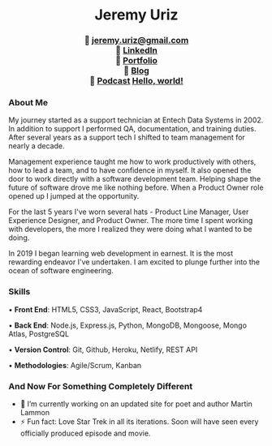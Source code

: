 # <div align="center">Jeremy Uriz </div> #

### <div align="center"> 📧  jeremy.uriz@gmail.com <br/> 🔗  [LinkedIn](https://www.linkedin.com/in/jjuriz/) <br/> 💼  [Portfolio](http://jeremyuriz.com) <br/> :pencil:  [Blog](http://isanythingblog.com)  <br/> :microphone:  [Podcast](http://isanythingpodcast.com)  <a href="http://example.com/" target="_blank">Hello, world!</a></div>
###


### About Me 
My journey started as a support technician at Entech Data Systems in 2002. In addition to support I performed QA, documentation, and training duties. After several years as a support tech I shifted to team management for nearly a decade.

Management experience taught me how to work productively with others, how to lead a team, and to have confidence in myself. It also opened the door to work directly with a software development team. Helping shape the future of software drove me like nothing before. When a Product Owner role opened up I jumped at the opportunity.

For the last 5 years I've worn several hats - Product Line Manager, User Experience Designer, and Product Owner. The more time I spent working with developers, the more I realized they were doing what I wanted to be doing.

In 2019 I began learning web development in earnest. It is the most rewarding endeavor I've undertaken. I am excited to plunge further into the ocean of software engineering.

### Skills ###
• **Front End**:
HTML5, CSS3, JavaScript, React, Bootstrap4

• **Back End**:
Node.js, Express.js, Python, MongoDB, Mongoose, Mongo Atlas, PostgreSQL

• **Version Control**:
Git, Github, Heroku, Netlify, REST API

• **Methodologies**:
Agile/Scrum, Kanban

### And Now For Something Completely Different ###
- 🔭 I’m currently working on an updated site for poet and author Martin Lammon
- ⚡ Fun fact: Love Star Trek in all its iterations. Soon will have seen every officially produced episode and movie. 

